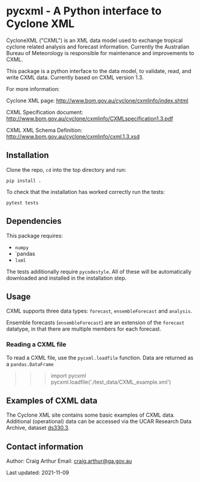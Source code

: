 # pycxml - A Python interface to Cyclone XML

CycloneXML ("CXML") is an XML data model used to exchange tropical cyclone
related analysis and forecast information. Currently the Australian Bureau of
Meteorology is responsible for maintenance and improvements to CXML. 

This package is a python interface to the data model, to validate, read, and
write CXML data. Currently based on CXML version 1.3.

For more information:

Cyclone XML page: http://www.bom.gov.au/cyclone/cxmlinfo/index.shtml

CXML Specification document:
http://www.bom.gov.au/cyclone/cxmlinfo/CXMLspecification1.3.pdf

CXML XML Schema Definition: http://www.bom.gov.au/cyclone/cxmlinfo/cxml.1.3.xsd

## Installation

Clone the repo, `cd` into the top directory and run:

    pip install .

To check that the installation has worked correctly run the tests:

    pytest tests

## Dependencies

This package requires:

- `numpy`
- `pandas
- `lxml`

The tests additionally require `pycodestyle`. All of these will 
be automatically downloaded and installed in the installation step.

## Usage

CXML supports three data types: `forecast`, `ensembleForecast` and `analysis`.

Ensemble forecasts (`ensembleForecast`) are an extension of the `forecast`
datatype, in that there are multiple members for each forecast.

### Reading a CXML file

To read a CXML file, use the `pycxml.loadfile` function. Data are returned as a
`pandas.DataFrame`

>>> import pycxml
>>> pycxml.loadfile('./test_data/CXML_example.xml')



## Examples of CXML data

The Cyclone XML site contains some basic examples of CXML data. Additional
(operational) data can be accessed via the UCAR Research Data Archive, dataset
[ds330.3](https://rda.ucar.edu/datasets/ds330.3/index.html). 

## Contact information

Author: Craig Arthur
Email: craig.arthur@ga.gov.au

Last updated: 2021-11-09